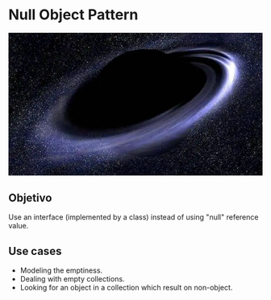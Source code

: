 # Null Object Pattern

![img.png](img.png)

## Objetivo

Use an interface (implemented by a class) instead of using "null" reference 
value.

## Use cases

- Modeling the emptiness.
- Dealing with empty collections.
- Looking for an object in a collection which result on non-object.